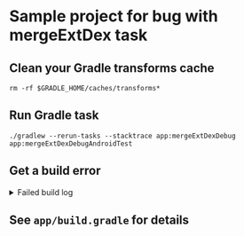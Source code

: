 # Sample project for bug with mergeExtDex task

## Clean your Gradle transforms cache

```
rm -rf $GRADLE_HOME/caches/transforms*
```

## Run Gradle task

```
./gradlew --rerun-tasks --stacktrace app:mergeExtDexDebug app:mergeExtDexDebugAndroidTest
```

## Get a build error

<details>
  <summary>Failed build log</summary>
  
  > Task :app:mergeExtDexDebug FAILED
/Users/a.ershov/.gradle/caches/transforms-3/b54d40150be364a8a5e9aa0f6c1c6ee2/transformed/fragment-1.1.0-runtime/classes.dex: D8: Type androidx.fragment.app.BackStackState$1 is defined multiple times: /Users/a.ershov/.gradle/caches/transforms-3/b54d40150be364a8a5e9aa0f6c1c6ee2/transformed/fragment-1.1.0-runtime/classes.dex, /Users/a.ershov/.gradle/caches/transforms-3/650e2eda7cbfe2af44679968a796fa3b/transformed/fragment-1.1.0-runtime/classes.dex
com.android.builder.dexing.DexArchiveMergerException: Error while merging dex archives: 
Learn how to resolve the issue at https://developer.android.com/studio/build/dependencies#duplicate_classes.
Type androidx.fragment.app.BackStackState$1 is defined multiple times: /Users/a.ershov/.gradle/caches/transforms-3/b54d40150be364a8a5e9aa0f6c1c6ee2/transformed/fragment-1.1.0-runtime/classes.dex, /Users/a.ershov/.gradle/caches/transforms-3/650e2eda7cbfe2af44679968a796fa3b/transformed/fragment-1.1.0-runtime/classes.dex
        at com.android.builder.dexing.D8DexArchiveMerger.getExceptionToRethrow(D8DexArchiveMerger.java:132)
        at com.android.builder.dexing.D8DexArchiveMerger.mergeDexArchives(D8DexArchiveMerger.java:119)
        at com.android.build.gradle.internal.transforms.DexMergerTransformCallable.call(DexMergerTransformCallable.java:102)
        at com.android.build.gradle.internal.tasks.DexMergingTaskRunnable.run(DexMergingTask.kt:432)
        at com.android.build.gradle.internal.tasks.Workers$ActionFacade.run(Workers.kt:242)
        at org.gradle.workers.internal.AdapterWorkAction.execute(AdapterWorkAction.java:57)
        at org.gradle.workers.internal.DefaultWorkerServer.execute(DefaultWorkerServer.java:63)
        at org.gradle.workers.internal.NoIsolationWorkerFactory$1$1.create(NoIsolationWorkerFactory.java:67)
        at org.gradle.workers.internal.NoIsolationWorkerFactory$1$1.create(NoIsolationWorkerFactory.java:63)
        at org.gradle.internal.classloader.ClassLoaderUtils.executeInClassloader(ClassLoaderUtils.java:97)
        at org.gradle.workers.internal.NoIsolationWorkerFactory$1.lambda$execute$0(NoIsolationWorkerFactory.java:63)
        at org.gradle.workers.internal.AbstractWorker$1.call(AbstractWorker.java:44)
        at org.gradle.workers.internal.AbstractWorker$1.call(AbstractWorker.java:41)
        at org.gradle.internal.operations.DefaultBuildOperationRunner$CallableBuildOperationWorker.execute(DefaultBuildOperationRunner.java:200)
        at org.gradle.internal.operations.DefaultBuildOperationRunner$CallableBuildOperationWorker.execute(DefaultBuildOperationRunner.java:195)
        at org.gradle.internal.operations.DefaultBuildOperationRunner$3.execute(DefaultBuildOperationRunner.java:75)
        at org.gradle.internal.operations.DefaultBuildOperationRunner$3.execute(DefaultBuildOperationRunner.java:68)
        at org.gradle.internal.operations.DefaultBuildOperationRunner.execute(DefaultBuildOperationRunner.java:153)
        at org.gradle.internal.operations.DefaultBuildOperationRunner.execute(DefaultBuildOperationRunner.java:68)
        at org.gradle.internal.operations.DefaultBuildOperationRunner.call(DefaultBuildOperationRunner.java:62)
        at org.gradle.internal.operations.DefaultBuildOperationExecutor.lambda$call$2(DefaultBuildOperationExecutor.java:76)
        at org.gradle.internal.operations.UnmanagedBuildOperationWrapper.callWithUnmanagedSupport(UnmanagedBuildOperationWrapper.java:54)
        at org.gradle.internal.operations.DefaultBuildOperationExecutor.call(DefaultBuildOperationExecutor.java:76)
        at org.gradle.workers.internal.AbstractWorker.executeWrappedInBuildOperation(AbstractWorker.java:41)
        at org.gradle.workers.internal.NoIsolationWorkerFactory$1.execute(NoIsolationWorkerFactory.java:60)
        at org.gradle.workers.internal.DefaultWorkerExecutor.lambda$submitWork$2(DefaultWorkerExecutor.java:200)
        at java.base/java.util.concurrent.FutureTask.run(FutureTask.java:264)
        at org.gradle.internal.work.DefaultConditionalExecutionQueue$ExecutionRunner.runExecution(DefaultConditionalExecutionQueue.java:214)
        at org.gradle.internal.work.DefaultConditionalExecutionQueue$ExecutionRunner.runBatch(DefaultConditionalExecutionQueue.java:164)
        at org.gradle.internal.work.DefaultConditionalExecutionQueue$ExecutionRunner.run(DefaultConditionalExecutionQueue.java:131)
        at java.base/java.util.concurrent.Executors$RunnableAdapter.call(Executors.java:515)
        at java.base/java.util.concurrent.FutureTask.run(FutureTask.java:264)
        at org.gradle.internal.concurrent.ExecutorPolicy$CatchAndRecordFailures.onExecute(ExecutorPolicy.java:64)
        at org.gradle.internal.concurrent.ManagedExecutorImpl$1.run(ManagedExecutorImpl.java:48)
        at java.base/java.util.concurrent.ThreadPoolExecutor.runWorker(ThreadPoolExecutor.java:1130)
        at java.base/java.util.concurrent.ThreadPoolExecutor$Worker.run(ThreadPoolExecutor.java:630)
        at org.gradle.internal.concurrent.ThreadFactoryImpl$ManagedThreadRunnable.run(ThreadFactoryImpl.java:56)
        at java.base/java.lang.Thread.run(Thread.java:832)
Caused by: com.android.tools.r8.CompilationFailedException: Compilation failed to complete, origin: /Users/a.ershov/.gradle/caches/transforms-3/b54d40150be364a8a5e9aa0f6c1c6ee2/transformed/fragment-1.1.0-runtime/classes.dex
        at Version.fakeStackEntry(Version_2.1.86.java:0)
        at com.android.tools.r8.utils.Y.a(SourceFile:78)
        at com.android.tools.r8.D8.run(D8.java:11)
        at com.android.builder.dexing.D8DexArchiveMerger.mergeDexArchives(D8DexArchiveMerger.java:117)
        ... 36 more
Caused by: com.android.tools.r8.utils.b: Type androidx.fragment.app.BackStackState$1 is defined multiple times: /Users/a.ershov/.gradle/caches/transforms-3/b54d40150be364a8a5e9aa0f6c1c6ee2/transformed/fragment-1.1.0-runtime/classes.dex, /Users/a.ershov/.gradle/caches/transforms-3/650e2eda7cbfe2af44679968a796fa3b/transformed/fragment-1.1.0-runtime/classes.dex
        at com.android.tools.r8.utils.T0.error(SourceFile:1)
        at com.android.tools.r8.utils.T0.a(SourceFile:2)
        at com.android.tools.r8.utils.R0.b(SourceFile:6)
        at com.android.tools.r8.utils.R0.a(SourceFile:24)
        at com.android.tools.r8.utils.R0.a(SourceFile:10)
        at java.base/java.util.concurrent.ConcurrentHashMap.merge(ConcurrentHashMap.java:2056)
        at com.android.tools.r8.utils.R0.a(SourceFile:6)
        at com.android.tools.r8.graph.Q0$c.f(SourceFile:3)
        at com.android.tools.r8.dex.a.a(SourceFile:298)
        at com.android.tools.r8.dex.a.a(SourceFile:226)
        at com.android.tools.r8.D8.d(D8.java:6)
        at com.android.tools.r8.D8.b(D8.java:1)
        at com.android.tools.r8.utils.Y.a(SourceFile:36)
        ... 38 more


FAILURE: Build failed with an exception.

* What went wrong:
Execution failed for task ':app:mergeExtDexDebug'.
> A failure occurred while executing com.android.build.gradle.internal.tasks.Workers$ActionFacade
   > com.android.builder.dexing.DexArchiveMergerException: Error while merging dex archives: 
     Learn how to resolve the issue at https://developer.android.com/studio/build/dependencies#duplicate_classes.
     Type androidx.fragment.app.BackStackState$1 is defined multiple times: /Users/a.ershov/.gradle/caches/transforms-3/b54d40150be364a8a5e9aa0f6c1c6ee2/transformed/fragment-1.1.0-runtime/classes.dex, /Users/a.ershov/.gradle/caches/transforms-3/650e2eda7cbfe2af44679968a796fa3b/transformed/fragment-1.1.0-runtime/classes.dex

* Try:
Run with --info or --debug option to get more log output. Run with --scan to get full insights.

* Exception is:
org.gradle.api.tasks.TaskExecutionException: Execution failed for task ':app:mergeExtDexDebug'.
        at org.gradle.api.internal.tasks.execution.ExecuteActionsTaskExecuter.lambda$executeIfValid$3(ExecuteActionsTaskExecuter.java:186)
        at org.gradle.internal.Try$Failure.ifSuccessfulOrElse(Try.java:268)
        at org.gradle.api.internal.tasks.execution.ExecuteActionsTaskExecuter.executeIfValid(ExecuteActionsTaskExecuter.java:184)
        at org.gradle.api.internal.tasks.execution.ExecuteActionsTaskExecuter.execute(ExecuteActionsTaskExecuter.java:173)
        at org.gradle.api.internal.tasks.execution.CleanupStaleOutputsExecuter.execute(CleanupStaleOutputsExecuter.java:109)
        at org.gradle.api.internal.tasks.execution.FinalizePropertiesTaskExecuter.execute(FinalizePropertiesTaskExecuter.java:46)
        at org.gradle.api.internal.tasks.execution.ResolveTaskExecutionModeExecuter.execute(ResolveTaskExecutionModeExecuter.java:62)
        at org.gradle.api.internal.tasks.execution.SkipTaskWithNoActionsExecuter.execute(SkipTaskWithNoActionsExecuter.java:57)
        at org.gradle.api.internal.tasks.execution.SkipOnlyIfTaskExecuter.execute(SkipOnlyIfTaskExecuter.java:56)
        at org.gradle.api.internal.tasks.execution.CatchExceptionTaskExecuter.execute(CatchExceptionTaskExecuter.java:36)
        at org.gradle.api.internal.tasks.execution.EventFiringTaskExecuter$1.executeTask(EventFiringTaskExecuter.java:77)
        at org.gradle.api.internal.tasks.execution.EventFiringTaskExecuter$1.call(EventFiringTaskExecuter.java:55)
        at org.gradle.api.internal.tasks.execution.EventFiringTaskExecuter$1.call(EventFiringTaskExecuter.java:52)
        at org.gradle.internal.operations.DefaultBuildOperationRunner$CallableBuildOperationWorker.execute(DefaultBuildOperationRunner.java:200)
        at org.gradle.internal.operations.DefaultBuildOperationRunner$CallableBuildOperationWorker.execute(DefaultBuildOperationRunner.java:195)
        at org.gradle.internal.operations.DefaultBuildOperationRunner$3.execute(DefaultBuildOperationRunner.java:75)
        at org.gradle.internal.operations.DefaultBuildOperationRunner$3.execute(DefaultBuildOperationRunner.java:68)
        at org.gradle.internal.operations.DefaultBuildOperationRunner.execute(DefaultBuildOperationRunner.java:153)
        at org.gradle.internal.operations.DefaultBuildOperationRunner.execute(DefaultBuildOperationRunner.java:68)
        at org.gradle.internal.operations.DefaultBuildOperationRunner.call(DefaultBuildOperationRunner.java:62)
        at org.gradle.internal.operations.DefaultBuildOperationExecutor.lambda$call$2(DefaultBuildOperationExecutor.java:76)
        at org.gradle.internal.operations.UnmanagedBuildOperationWrapper.callWithUnmanagedSupport(UnmanagedBuildOperationWrapper.java:54)
        at org.gradle.internal.operations.DefaultBuildOperationExecutor.call(DefaultBuildOperationExecutor.java:76)
        at org.gradle.api.internal.tasks.execution.EventFiringTaskExecuter.execute(EventFiringTaskExecuter.java:52)
        at org.gradle.execution.plan.LocalTaskNodeExecutor.execute(LocalTaskNodeExecutor.java:41)
        at org.gradle.execution.taskgraph.DefaultTaskExecutionGraph$InvokeNodeExecutorsAction.execute(DefaultTaskExecutionGraph.java:411)
        at org.gradle.execution.taskgraph.DefaultTaskExecutionGraph$InvokeNodeExecutorsAction.execute(DefaultTaskExecutionGraph.java:398)
        at org.gradle.execution.taskgraph.DefaultTaskExecutionGraph$BuildOperationAwareExecutionAction.execute(DefaultTaskExecutionGraph.java:391)
        at org.gradle.execution.taskgraph.DefaultTaskExecutionGraph$BuildOperationAwareExecutionAction.execute(DefaultTaskExecutionGraph.java:377)
        at org.gradle.execution.plan.DefaultPlanExecutor$ExecutorWorker.lambda$run$0(DefaultPlanExecutor.java:127)
        at org.gradle.execution.plan.DefaultPlanExecutor$ExecutorWorker.execute(DefaultPlanExecutor.java:191)
        at org.gradle.execution.plan.DefaultPlanExecutor$ExecutorWorker.executeNextNode(DefaultPlanExecutor.java:182)
        at org.gradle.execution.plan.DefaultPlanExecutor$ExecutorWorker.run(DefaultPlanExecutor.java:124)
        at org.gradle.internal.concurrent.ExecutorPolicy$CatchAndRecordFailures.onExecute(ExecutorPolicy.java:64)
        at org.gradle.internal.concurrent.ManagedExecutorImpl$1.run(ManagedExecutorImpl.java:48)
        at org.gradle.internal.concurrent.ThreadFactoryImpl$ManagedThreadRunnable.run(ThreadFactoryImpl.java:56)
Caused by: org.gradle.workers.internal.DefaultWorkerExecutor$WorkExecutionException: A failure occurred while executing com.android.build.gradle.internal.tasks.Workers$ActionFacade
        at org.gradle.workers.internal.DefaultWorkerExecutor$WorkItemExecution.waitForCompletion(DefaultWorkerExecutor.java:336)
        at org.gradle.internal.work.DefaultAsyncWorkTracker.waitForItemsAndGatherFailures(DefaultAsyncWorkTracker.java:142)
        at org.gradle.internal.work.DefaultAsyncWorkTracker.waitForItemsAndGatherFailures(DefaultAsyncWorkTracker.java:94)
        at org.gradle.internal.work.DefaultAsyncWorkTracker.waitForAll(DefaultAsyncWorkTracker.java:80)
        at org.gradle.internal.work.DefaultAsyncWorkTracker.waitForCompletion(DefaultAsyncWorkTracker.java:68)
        at org.gradle.api.internal.tasks.execution.ExecuteActionsTaskExecuter$2.run(ExecuteActionsTaskExecuter.java:502)
        at org.gradle.internal.operations.DefaultBuildOperationRunner$1.execute(DefaultBuildOperationRunner.java:29)
        at org.gradle.internal.operations.DefaultBuildOperationRunner$1.execute(DefaultBuildOperationRunner.java:26)
        at org.gradle.internal.operations.DefaultBuildOperationRunner$3.execute(DefaultBuildOperationRunner.java:75)
        at org.gradle.internal.operations.DefaultBuildOperationRunner$3.execute(DefaultBuildOperationRunner.java:68)
        at org.gradle.internal.operations.DefaultBuildOperationRunner.execute(DefaultBuildOperationRunner.java:153)
        at org.gradle.internal.operations.DefaultBuildOperationRunner.execute(DefaultBuildOperationRunner.java:68)
        at org.gradle.internal.operations.DefaultBuildOperationRunner.run(DefaultBuildOperationRunner.java:56)
        at org.gradle.internal.operations.DefaultBuildOperationExecutor.lambda$run$1(DefaultBuildOperationExecutor.java:71)
        at org.gradle.internal.operations.UnmanagedBuildOperationWrapper.runWithUnmanagedSupport(UnmanagedBuildOperationWrapper.java:45)
        at org.gradle.internal.operations.DefaultBuildOperationExecutor.run(DefaultBuildOperationExecutor.java:71)
        at org.gradle.api.internal.tasks.execution.ExecuteActionsTaskExecuter.executeAction(ExecuteActionsTaskExecuter.java:479)
        at org.gradle.api.internal.tasks.execution.ExecuteActionsTaskExecuter.executeActions(ExecuteActionsTaskExecuter.java:462)
        at org.gradle.api.internal.tasks.execution.ExecuteActionsTaskExecuter.access$400(ExecuteActionsTaskExecuter.java:105)
        at org.gradle.api.internal.tasks.execution.ExecuteActionsTaskExecuter$TaskExecution.executeWithPreviousOutputFiles(ExecuteActionsTaskExecuter.java:273)
        at org.gradle.api.internal.tasks.execution.ExecuteActionsTaskExecuter$TaskExecution.execute(ExecuteActionsTaskExecuter.java:251)
        at org.gradle.internal.execution.steps.ExecuteStep.lambda$executeOperation$0(ExecuteStep.java:65)
        at org.gradle.internal.execution.steps.ExecuteStep.executeOperation(ExecuteStep.java:65)
        at org.gradle.internal.execution.steps.ExecuteStep.access$000(ExecuteStep.java:34)
        at org.gradle.internal.execution.steps.ExecuteStep$1.call(ExecuteStep.java:47)
        at org.gradle.internal.execution.steps.ExecuteStep$1.call(ExecuteStep.java:44)
        at org.gradle.internal.operations.DefaultBuildOperationRunner$CallableBuildOperationWorker.execute(DefaultBuildOperationRunner.java:200)
        at org.gradle.internal.operations.DefaultBuildOperationRunner$CallableBuildOperationWorker.execute(DefaultBuildOperationRunner.java:195)
        at org.gradle.internal.operations.DefaultBuildOperationRunner$3.execute(DefaultBuildOperationRunner.java:75)
        at org.gradle.internal.operations.DefaultBuildOperationRunner$3.execute(DefaultBuildOperationRunner.java:68)
        at org.gradle.internal.operations.DefaultBuildOperationRunner.execute(DefaultBuildOperationRunner.java:153)
        at org.gradle.internal.operations.DefaultBuildOperationRunner.execute(DefaultBuildOperationRunner.java:68)
        at org.gradle.internal.operations.DefaultBuildOperationRunner.call(DefaultBuildOperationRunner.java:62)
        at org.gradle.internal.operations.DefaultBuildOperationExecutor.lambda$call$2(DefaultBuildOperationExecutor.java:76)
        at org.gradle.internal.operations.UnmanagedBuildOperationWrapper.callWithUnmanagedSupport(UnmanagedBuildOperationWrapper.java:54)
        at org.gradle.internal.operations.DefaultBuildOperationExecutor.call(DefaultBuildOperationExecutor.java:76)
        at org.gradle.internal.execution.steps.ExecuteStep.execute(ExecuteStep.java:44)
        at org.gradle.internal.execution.steps.ExecuteStep.execute(ExecuteStep.java:34)
        at org.gradle.internal.execution.steps.RemovePreviousOutputsStep.execute(RemovePreviousOutputsStep.java:72)
        at org.gradle.internal.execution.steps.RemovePreviousOutputsStep.execute(RemovePreviousOutputsStep.java:42)
        at org.gradle.internal.execution.steps.ResolveInputChangesStep.execute(ResolveInputChangesStep.java:53)
        at org.gradle.internal.execution.steps.ResolveInputChangesStep.execute(ResolveInputChangesStep.java:39)
        at org.gradle.internal.execution.steps.CancelExecutionStep.execute(CancelExecutionStep.java:44)
        at org.gradle.internal.execution.steps.TimeoutStep.executeWithoutTimeout(TimeoutStep.java:77)
        at org.gradle.internal.execution.steps.TimeoutStep.execute(TimeoutStep.java:58)
        at org.gradle.internal.execution.steps.CreateOutputsStep.execute(CreateOutputsStep.java:54)
        at org.gradle.internal.execution.steps.CreateOutputsStep.execute(CreateOutputsStep.java:32)
        at org.gradle.internal.execution.steps.CaptureStateAfterExecutionStep.execute(CaptureStateAfterExecutionStep.java:57)
        at org.gradle.internal.execution.steps.CaptureStateAfterExecutionStep.execute(CaptureStateAfterExecutionStep.java:38)
        at org.gradle.internal.execution.steps.BroadcastChangingOutputsStep.execute(BroadcastChangingOutputsStep.java:63)
        at org.gradle.internal.execution.steps.BroadcastChangingOutputsStep.execute(BroadcastChangingOutputsStep.java:30)
        at org.gradle.internal.execution.steps.BuildCacheStep.executeWithoutCache(BuildCacheStep.java:176)
        at org.gradle.internal.execution.steps.BuildCacheStep.execute(BuildCacheStep.java:76)
        at org.gradle.internal.execution.steps.BuildCacheStep.execute(BuildCacheStep.java:47)
        at org.gradle.internal.execution.steps.StoreExecutionStateStep.execute(StoreExecutionStateStep.java:43)
        at org.gradle.internal.execution.steps.StoreExecutionStateStep.execute(StoreExecutionStateStep.java:32)
        at org.gradle.internal.execution.steps.RecordOutputsStep.execute(RecordOutputsStep.java:39)
        at org.gradle.internal.execution.steps.RecordOutputsStep.execute(RecordOutputsStep.java:25)
        at org.gradle.internal.execution.steps.SkipUpToDateStep.executeBecause(SkipUpToDateStep.java:102)
        at org.gradle.internal.execution.steps.SkipUpToDateStep.lambda$execute$0(SkipUpToDateStep.java:95)
        at org.gradle.internal.execution.steps.SkipUpToDateStep.execute(SkipUpToDateStep.java:55)
        at org.gradle.internal.execution.steps.SkipUpToDateStep.execute(SkipUpToDateStep.java:39)
        at org.gradle.internal.execution.steps.ResolveChangesStep.execute(ResolveChangesStep.java:83)
        at org.gradle.internal.execution.steps.ResolveChangesStep.execute(ResolveChangesStep.java:44)
        at org.gradle.internal.execution.steps.legacy.MarkSnapshottingInputsFinishedStep.execute(MarkSnapshottingInputsFinishedStep.java:37)
        at org.gradle.internal.execution.steps.legacy.MarkSnapshottingInputsFinishedStep.execute(MarkSnapshottingInputsFinishedStep.java:27)
        at org.gradle.internal.execution.steps.ResolveCachingStateStep.execute(ResolveCachingStateStep.java:96)
        at org.gradle.internal.execution.steps.ResolveCachingStateStep.execute(ResolveCachingStateStep.java:52)
        at org.gradle.internal.execution.steps.CaptureStateBeforeExecutionStep.execute(CaptureStateBeforeExecutionStep.java:83)
        at org.gradle.internal.execution.steps.CaptureStateBeforeExecutionStep.execute(CaptureStateBeforeExecutionStep.java:54)
        at org.gradle.internal.execution.steps.ValidateStep.execute(ValidateStep.java:74)
        at org.gradle.internal.execution.steps.SkipEmptyWorkStep.lambda$execute$2(SkipEmptyWorkStep.java:88)
        at org.gradle.internal.execution.steps.SkipEmptyWorkStep.execute(SkipEmptyWorkStep.java:88)
        at org.gradle.internal.execution.steps.SkipEmptyWorkStep.execute(SkipEmptyWorkStep.java:34)
        at org.gradle.internal.execution.steps.legacy.MarkSnapshottingInputsStartedStep.execute(MarkSnapshottingInputsStartedStep.java:38)
        at org.gradle.internal.execution.steps.LoadExecutionStateStep.execute(LoadExecutionStateStep.java:46)
        at org.gradle.internal.execution.steps.LoadExecutionStateStep.execute(LoadExecutionStateStep.java:34)
        at org.gradle.internal.execution.steps.AssignWorkspaceStep.lambda$execute$0(AssignWorkspaceStep.java:43)
        at org.gradle.api.internal.tasks.execution.ExecuteActionsTaskExecuter$TaskExecution$3.withWorkspace(ExecuteActionsTaskExecuter.java:286)
        at org.gradle.internal.execution.steps.AssignWorkspaceStep.execute(AssignWorkspaceStep.java:43)
        at org.gradle.internal.execution.steps.AssignWorkspaceStep.execute(AssignWorkspaceStep.java:33)
        at org.gradle.internal.execution.steps.IdentityCacheStep.execute(IdentityCacheStep.java:40)
        at org.gradle.internal.execution.steps.IdentityCacheStep.execute(IdentityCacheStep.java:30)
        at org.gradle.internal.execution.steps.IdentifyStep.execute(IdentifyStep.java:54)
        at org.gradle.internal.execution.steps.IdentifyStep.execute(IdentifyStep.java:40)
        at org.gradle.internal.execution.impl.DefaultExecutionEngine.rebuild(DefaultExecutionEngine.java:46)
        at org.gradle.api.internal.tasks.execution.ExecuteActionsTaskExecuter.lambda$executeIfValid$0(ExecuteActionsTaskExecuter.java:182)
        at org.gradle.api.internal.tasks.execution.ExecuteActionsTaskExecuter.executeIfValid(ExecuteActionsTaskExecuter.java:182)
        at org.gradle.api.internal.tasks.execution.ExecuteActionsTaskExecuter.execute(ExecuteActionsTaskExecuter.java:173)
        at org.gradle.api.internal.tasks.execution.CleanupStaleOutputsExecuter.execute(CleanupStaleOutputsExecuter.java:109)
        at org.gradle.api.internal.tasks.execution.FinalizePropertiesTaskExecuter.execute(FinalizePropertiesTaskExecuter.java:46)
        at org.gradle.api.internal.tasks.execution.ResolveTaskExecutionModeExecuter.execute(ResolveTaskExecutionModeExecuter.java:62)
        at org.gradle.api.internal.tasks.execution.SkipTaskWithNoActionsExecuter.execute(SkipTaskWithNoActionsExecuter.java:57)
        at org.gradle.api.internal.tasks.execution.SkipOnlyIfTaskExecuter.execute(SkipOnlyIfTaskExecuter.java:56)
        at org.gradle.api.internal.tasks.execution.CatchExceptionTaskExecuter.execute(CatchExceptionTaskExecuter.java:36)
        at org.gradle.api.internal.tasks.execution.EventFiringTaskExecuter$1.executeTask(EventFiringTaskExecuter.java:77)
        at org.gradle.api.internal.tasks.execution.EventFiringTaskExecuter$1.call(EventFiringTaskExecuter.java:55)
        at org.gradle.api.internal.tasks.execution.EventFiringTaskExecuter$1.call(EventFiringTaskExecuter.java:52)
        at org.gradle.internal.operations.DefaultBuildOperationRunner$CallableBuildOperationWorker.execute(DefaultBuildOperationRunner.java:200)
        at org.gradle.internal.operations.DefaultBuildOperationRunner$CallableBuildOperationWorker.execute(DefaultBuildOperationRunner.java:195)
        at org.gradle.internal.operations.DefaultBuildOperationRunner$3.execute(DefaultBuildOperationRunner.java:75)
        at org.gradle.internal.operations.DefaultBuildOperationRunner$3.execute(DefaultBuildOperationRunner.java:68)
        at org.gradle.internal.operations.DefaultBuildOperationRunner.execute(DefaultBuildOperationRunner.java:153)
        at org.gradle.internal.operations.DefaultBuildOperationRunner.execute(DefaultBuildOperationRunner.java:68)
        at org.gradle.internal.operations.DefaultBuildOperationRunner.call(DefaultBuildOperationRunner.java:62)
        at org.gradle.internal.operations.DefaultBuildOperationExecutor.lambda$call$2(DefaultBuildOperationExecutor.java:76)
        at org.gradle.internal.operations.UnmanagedBuildOperationWrapper.callWithUnmanagedSupport(UnmanagedBuildOperationWrapper.java:54)
        at org.gradle.internal.operations.DefaultBuildOperationExecutor.call(DefaultBuildOperationExecutor.java:76)
        at org.gradle.api.internal.tasks.execution.EventFiringTaskExecuter.execute(EventFiringTaskExecuter.java:52)
        at org.gradle.execution.plan.LocalTaskNodeExecutor.execute(LocalTaskNodeExecutor.java:41)
        at org.gradle.execution.taskgraph.DefaultTaskExecutionGraph$InvokeNodeExecutorsAction.execute(DefaultTaskExecutionGraph.java:411)
        at org.gradle.execution.taskgraph.DefaultTaskExecutionGraph$InvokeNodeExecutorsAction.execute(DefaultTaskExecutionGraph.java:398)
        at org.gradle.execution.taskgraph.DefaultTaskExecutionGraph$BuildOperationAwareExecutionAction.execute(DefaultTaskExecutionGraph.java:391)
        at org.gradle.execution.taskgraph.DefaultTaskExecutionGraph$BuildOperationAwareExecutionAction.execute(DefaultTaskExecutionGraph.java:377)
        at org.gradle.execution.plan.DefaultPlanExecutor$ExecutorWorker.lambda$run$0(DefaultPlanExecutor.java:127)
        at org.gradle.execution.plan.DefaultPlanExecutor$ExecutorWorker.execute(DefaultPlanExecutor.java:191)
        at org.gradle.execution.plan.DefaultPlanExecutor$ExecutorWorker.executeNextNode(DefaultPlanExecutor.java:182)
        at org.gradle.execution.plan.DefaultPlanExecutor$ExecutorWorker.run(DefaultPlanExecutor.java:124)
        at org.gradle.internal.concurrent.ExecutorPolicy$CatchAndRecordFailures.onExecute(ExecutorPolicy.java:64)
        at org.gradle.internal.concurrent.ManagedExecutorImpl$1.run(ManagedExecutorImpl.java:48)
        at org.gradle.internal.concurrent.ThreadFactoryImpl$ManagedThreadRunnable.run(ThreadFactoryImpl.java:56)
Caused by: com.android.build.api.transform.TransformException: com.android.builder.dexing.DexArchiveMergerException: Error while merging dex archives: 
Learn how to resolve the issue at https://developer.android.com/studio/build/dependencies#duplicate_classes.
Type androidx.fragment.app.BackStackState$1 is defined multiple times: /Users/a.ershov/.gradle/caches/transforms-3/b54d40150be364a8a5e9aa0f6c1c6ee2/transformed/fragment-1.1.0-runtime/classes.dex, /Users/a.ershov/.gradle/caches/transforms-3/650e2eda7cbfe2af44679968a796fa3b/transformed/fragment-1.1.0-runtime/classes.dex
        at com.android.build.gradle.internal.tasks.DexMergingTaskRunnable.run(DexMergingTask.kt:459)
        at com.android.build.gradle.internal.tasks.Workers$ActionFacade.run(Workers.kt:242)
        at org.gradle.workers.internal.AdapterWorkAction.execute(AdapterWorkAction.java:57)
        at org.gradle.workers.internal.DefaultWorkerServer.execute(DefaultWorkerServer.java:63)
        at org.gradle.workers.internal.NoIsolationWorkerFactory$1$1.create(NoIsolationWorkerFactory.java:67)
        at org.gradle.workers.internal.NoIsolationWorkerFactory$1$1.create(NoIsolationWorkerFactory.java:63)
        at org.gradle.internal.classloader.ClassLoaderUtils.executeInClassloader(ClassLoaderUtils.java:97)
        at org.gradle.workers.internal.NoIsolationWorkerFactory$1.lambda$execute$0(NoIsolationWorkerFactory.java:63)
        at org.gradle.workers.internal.AbstractWorker$1.call(AbstractWorker.java:44)
        at org.gradle.workers.internal.AbstractWorker$1.call(AbstractWorker.java:41)
        at org.gradle.internal.operations.DefaultBuildOperationRunner$CallableBuildOperationWorker.execute(DefaultBuildOperationRunner.java:200)
        at org.gradle.internal.operations.DefaultBuildOperationRunner$CallableBuildOperationWorker.execute(DefaultBuildOperationRunner.java:195)
        at org.gradle.internal.operations.DefaultBuildOperationRunner$3.execute(DefaultBuildOperationRunner.java:75)
        at org.gradle.internal.operations.DefaultBuildOperationRunner$3.execute(DefaultBuildOperationRunner.java:68)
        at org.gradle.internal.operations.DefaultBuildOperationRunner.execute(DefaultBuildOperationRunner.java:153)
        at org.gradle.internal.operations.DefaultBuildOperationRunner.execute(DefaultBuildOperationRunner.java:68)
        at org.gradle.internal.operations.DefaultBuildOperationRunner.call(DefaultBuildOperationRunner.java:62)
        at org.gradle.internal.operations.DefaultBuildOperationExecutor.lambda$call$2(DefaultBuildOperationExecutor.java:76)
        at org.gradle.internal.operations.UnmanagedBuildOperationWrapper.callWithUnmanagedSupport(UnmanagedBuildOperationWrapper.java:54)
        at org.gradle.internal.operations.DefaultBuildOperationExecutor.call(DefaultBuildOperationExecutor.java:76)
        at org.gradle.workers.internal.AbstractWorker.executeWrappedInBuildOperation(AbstractWorker.java:41)
        at org.gradle.workers.internal.NoIsolationWorkerFactory$1.execute(NoIsolationWorkerFactory.java:60)
        at org.gradle.workers.internal.DefaultWorkerExecutor.lambda$submitWork$2(DefaultWorkerExecutor.java:200)
        at org.gradle.internal.work.DefaultConditionalExecutionQueue$ExecutionRunner.runExecution(DefaultConditionalExecutionQueue.java:214)
        at org.gradle.internal.work.DefaultConditionalExecutionQueue$ExecutionRunner.runBatch(DefaultConditionalExecutionQueue.java:164)
        at org.gradle.internal.work.DefaultConditionalExecutionQueue$ExecutionRunner.run(DefaultConditionalExecutionQueue.java:131)
        ... 3 more
Caused by: com.android.builder.dexing.DexArchiveMergerException: Error while merging dex archives: 
Learn how to resolve the issue at https://developer.android.com/studio/build/dependencies#duplicate_classes.
Type androidx.fragment.app.BackStackState$1 is defined multiple times: /Users/a.ershov/.gradle/caches/transforms-3/b54d40150be364a8a5e9aa0f6c1c6ee2/transformed/fragment-1.1.0-runtime/classes.dex, /Users/a.ershov/.gradle/caches/transforms-3/650e2eda7cbfe2af44679968a796fa3b/transformed/fragment-1.1.0-runtime/classes.dex
        at com.android.builder.dexing.D8DexArchiveMerger.getExceptionToRethrow(D8DexArchiveMerger.java:132)
        at com.android.builder.dexing.D8DexArchiveMerger.mergeDexArchives(D8DexArchiveMerger.java:119)
        at com.android.build.gradle.internal.transforms.DexMergerTransformCallable.call(DexMergerTransformCallable.java:102)
        at com.android.build.gradle.internal.tasks.DexMergingTaskRunnable.run(DexMergingTask.kt:432)
        ... 28 more
Caused by: com.android.tools.r8.CompilationFailedException: Compilation failed to complete, origin: /Users/a.ershov/.gradle/caches/transforms-3/b54d40150be364a8a5e9aa0f6c1c6ee2/transformed/fragment-1.1.0-runtime/classes.dex
        at Version.fakeStackEntry(Version_2.1.86.java:0)
        at com.android.tools.r8.utils.Y.a(SourceFile:78)
        at com.android.tools.r8.D8.run(D8.java:11)
        at com.android.builder.dexing.D8DexArchiveMerger.mergeDexArchives(D8DexArchiveMerger.java:117)
        ... 30 more
Caused by: com.android.tools.r8.utils.b: Type androidx.fragment.app.BackStackState$1 is defined multiple times: /Users/a.ershov/.gradle/caches/transforms-3/b54d40150be364a8a5e9aa0f6c1c6ee2/transformed/fragment-1.1.0-runtime/classes.dex, /Users/a.ershov/.gradle/caches/transforms-3/650e2eda7cbfe2af44679968a796fa3b/transformed/fragment-1.1.0-runtime/classes.dex
        at com.android.tools.r8.utils.T0.error(SourceFile:1)
        at com.android.tools.r8.utils.T0.a(SourceFile:2)
        at com.android.tools.r8.utils.R0.b(SourceFile:6)
        at com.android.tools.r8.utils.R0.a(SourceFile:24)
        at com.android.tools.r8.utils.R0.a(SourceFile:10)
        at com.android.tools.r8.utils.R0.a(SourceFile:6)
        at com.android.tools.r8.graph.Q0$c.f(SourceFile:3)
        at com.android.tools.r8.dex.a.a(SourceFile:298)
        at com.android.tools.r8.dex.a.a(SourceFile:226)
        at com.android.tools.r8.D8.d(D8.java:6)
        at com.android.tools.r8.D8.b(D8.java:1)
        at com.android.tools.r8.utils.Y.a(SourceFile:36)
        ... 32 more


* Get more help at https://help.gradle.org

BUILD FAILED in 8s
6 actionable tasks: 6 executed

Publishing build scan...
https://gradle.com/s/c4c4rwjlohe4i
  
</details>

## See `app/build.gradle` for details
